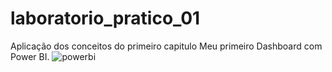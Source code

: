 # laboratorio_pratico_01
Aplicação dos conceitos do primeiro capitulo  Meu primeiro Dashboard com Power BI.
![powerbi](https://github.com/user-attachments/assets/a566595f-af45-4244-8a96-41a513d52864)
